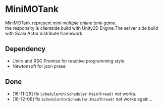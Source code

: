# MiniMOTank
MiniMOTank represent *mini multiple online tank game*.  
the responsity is clientside build with Unity3D Engine.The server side build with Scala Actor distribute framework.  

## Dependency
- Unirx and RSG Promise for reactive programming style
- Newtonsoft for json prase

## Done
- [16-11-29] fix `SchedulerOn(Scheduler.MainThread)` not works.
- [16-12-06] fix `SchedulerOn(Scheduler.MainThread)` not works again...
